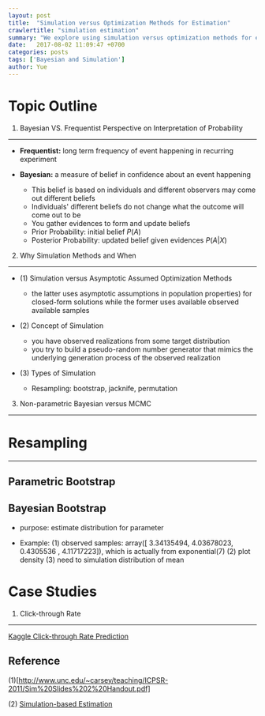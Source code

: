 ```yaml
---
layout: post
title:  "Simulation versus Optimization Methods for Estimation"
crawlertitle: "simulation estimation"
summary: "We explore using simulation versus optimization methods for estimation"
date:   2017-08-02 11:09:47 +0700
categories: posts
tags: ['Bayesian and Simulation']
author: Yue
---
```


# Topic Outline

1. Bayesian VS. Frequentist Perspective on Interpretation of Probability
---

* **Frequentist:** long term frequency of event happening in recurring experiment

* **Bayesian:** a measure of belief in confidence about an event happening
  - This belief is based on individuals and different observers may come out different beliefs
  - Individuals' different beliefs do not change what the outcome will come out to be
  - You gather evidences to form and update beliefs
  - Prior Probability: initial belief $P(A)$
  - Posterior Probability: updated belief given evidences $P(A|X)$


2. Why Simulation Methods and When
---
* (1) Simulation versus Asymptotic Assumed Optimization Methods

  - the latter uses asymptotic assumptions in population properties) for closed-form solutions while the former uses available observed available samples

* (2) Concept of Simulation

  - you have observed realizations from some target distribution
  - you try to build a pseudo-random number generator that mimics the underlying generation process of the observed realization

* (3) Types of Simulation

  - Resampling: bootstrap, jacknife, permutation


3. Non-parametric Bayesian versus MCMC
---

# Resampling
___

Parametric Bootstrap
---

Bayesian Bootstrap
---

* purpose: estimate distribution for parameter

* Example:
(1) observed samples: array([ 3.34135494,  4.03678023,  0.4305536 ,  4.11717223]), which is actually from exponential(7)
(2) plot density
(3) need to simulation distribution of mean

# Case Studies

1. Click-through Rate
---
[Kaggle Click-through Rate Prediction](https://www.kaggle.com/c/avazu-ctr-prediction)

Reference
---
(1)[http://www.unc.edu/~carsey/teaching/ICPSR-2011/Sim%20Slides%202%20Handout.pdf]

(2) [Simulation-based Estimation](http://www.people.virginia.edu/~sns5r/resint/simulstf/simuljelt.pdf)
